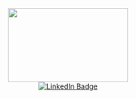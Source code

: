 <!--Dog GIF-->

<div id="header" align="center">
  <img src="https://media.giphy.com/media/v1.Y2lkPTc5MGI3NjExeWFhYzRwODI5cTk0NnQxNDJ0dWY1ZjNwOHdtN21nOW1jdXBkMGJnaSZlcD12MV9pbnRlcm5hbF9naWZfYnlfaWQmY3Q9Zw/Dh5q0sShxgp13DwrvG/giphy.gif" width="240" height="148"/>
</div>

<!--Linkedin Badge-->
<div id="badges" align="center">
  <a href="https://www.linkedin.com/in/diegoalex-glez/">
    <img src="https://img.shields.io/badge/LinkedIn-FFFFFF?style=for-the-badge&logo=linkedin&logoColor=blue" alt="LinkedIn Badge"/>
  </a>
</div>
